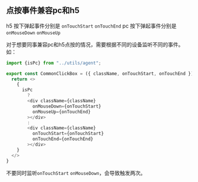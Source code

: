 ## 点按事件兼容pc和h5
h5 按下弹起事件分别是 `onTouchStart` `onTouchEnd`
pc 按下弹起事件分别是 `onMouseDown` `onMouseUp`

对于想要同事兼容pc和h5点按的情况，需要根据不同的设备监听不同的事件。如：
```js
import {isPc} from "../utils/agent";

export const CommonClickBox = ({ className, onTouchStart, onTouchEnd }) => {
  return <>
    {
      isPc
        ?
        <div className={className}
          onMouseDown={onTouchStart}
          onMouseUp={onTouchEnd}
        ></div>
        :
        <div className={className}
          onTouchStart={onTouchStart}
          onTouchEnd={onTouchEnd}
        ></div>
    }
  </>
}

```

不要同时监听`onTouchStart` `onMouseDown`，会导致触发两次。

